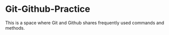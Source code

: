 # Git-Github-Practice
This is a space where Git and Github shares frequently used commands and methods.
